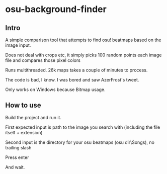 # osu-background-finder

## Intro
A simple comparison tool that attempts to find osu! beatmaps based on the image input.

Does not deal with crops etc, it simply picks 100 random points each image file and compares those pixel colors

Runs multithreaded.
26k maps takes a couple of minutes to process.


The code is bad, I know. I was bored and saw AzerFrost's tweet.


Only works on Windows because Bitmap usage.

## How to use

Build the project and run it.

First expected input is path to the image you search with (including the file itself + extension)

Second input is the directory for your osu beatmaps (osu dir\Songs), no trailing slash

Press enter

And wait.
